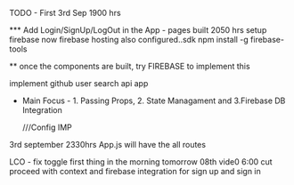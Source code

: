TODO - First 3rd Sep 1900 hrs

*** Add Login/SignUp/LogOut in the App - pages built 2050 hrs
setup firebase now
firebase hosting also configured..sdk
npm install -g firebase-tools

** once the components are built, try FIREBASE to implement this

implement github user search api app


* Main Focus -  1. Passing Props, 
                2. State Managament and 
                3.Firebase DB Integration



  ///Config IMP

  <!-- The core Firebase JS SDK is always required and must be listed first -->
<script src="https://www.gstatic.com/firebasejs/7.19.1/firebase-app.js"></script>

<!-- TODO: Add SDKs for Firebase products that you want to use
     https://firebase.google.com/docs/web/setup#available-libraries -->

<script>
  // Your web app's Firebase configuration
  var firebaseConfig = {
    apiKey: "AIzaSyA5XwCONOU6RkwGvOlnK3I-wyN42crpWWs",
    authDomain: "react-projects-ff9b9.firebaseapp.com",
    databaseURL: "https://react-projects-ff9b9.firebaseio.com",
    projectId: "react-projects-ff9b9",
    storageBucket: "react-projects-ff9b9.appspot.com",
    messagingSenderId: "604371117848",
    appId: "1:604371117848:web:0843356688cdccd14fe06d"
  };
  // Initialize Firebase
  firebase.initializeApp(firebaseConfig);
</script>

3rd september 2330hrs
App.js will have the all routes


LCO - fix toggle first thing in the morning tomorrow 08th vide0  6:00 cut
proceed with context and firebase integration for sign up and sign in
